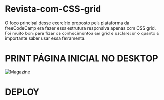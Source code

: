 # Revista-com-CSS-grid
O foco principal desse exercício proposto pela plataforma da freeCodeCamp era fazer essa estrutura responsiva apenas com CSS grid. Foi muito bom para fizar os conhecimentos em grid e esclarecer o quanto é importante saber usar essa ferramenta.

# PRINT PÁGINA INICIAL NO DESKTOP
![Magazine](https://github.com/EliaxZen/Revista-com-CSS-grid/assets/132005740/07069869-dce6-4c2b-87dc-cb6c7a0d9b9b)

# DEPLOY
  

